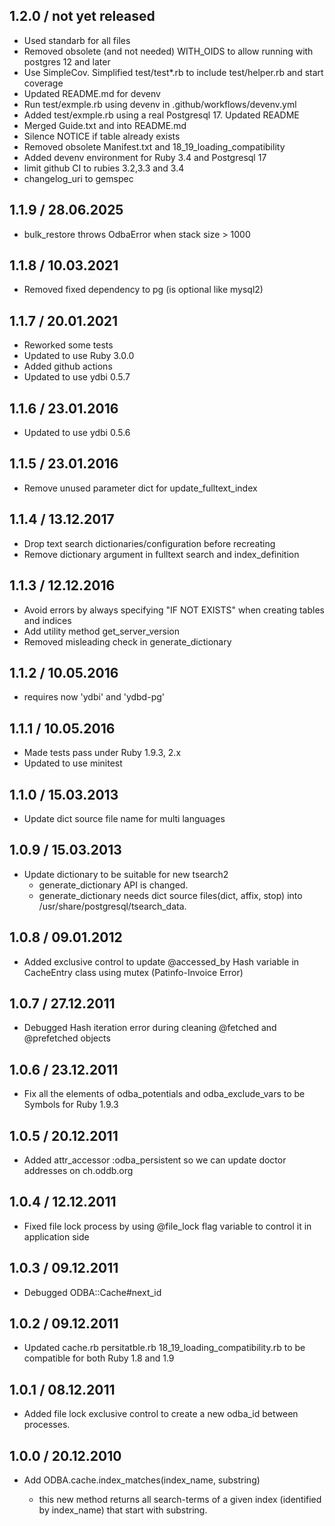 ## 1.2.0 / not yet released

* Used standarb for all files
* Removed obsolete (and not needed) WITH_OIDS to allow running with postgres 12 and later
* Use SimpleCov. Simplified test/test*.rb to include test/helper.rb and start coverage
* Updated README.md for devenv
* Run test/exmple.rb using devenv in .github/workflows/devenv.yml
* Added test/exmple.rb using a real Postgresql 17. Updated README
* Merged Guide.txt and into README.md
* Silence NOTICE if table already exists
* Removed obsolete Manifest.txt and 18_19_loading_compatibility
* Added devenv environment for Ruby 3.4 and Postgresql 17
* limit github CI to rubies 3.2,3.3 and 3.4
* changelog_uri to gemspec

## 1.1.9 / 28.06.2025

* bulk_restore throws OdbaError when stack size > 1000

## 1.1.8 / 10.03.2021

* Removed fixed dependency to pg (is optional like mysql2)

## 1.1.7 / 20.01.2021

* Reworked some tests
* Updated to use Ruby 3.0.0
* Added github actions
* Updated to use ydbi 0.5.7

## 1.1.6 / 23.01.2016

* Updated to use ydbi 0.5.6

## 1.1.5 / 23.01.2016

* Remove unused parameter dict for update_fulltext_index

## 1.1.4 / 13.12.2017

* Drop text search dictionaries/configuration before recreating
* Remove dictionary argument in fulltext search and index_definition

## 1.1.3 / 12.12.2016

* Avoid errors by always specifying "IF NOT EXISTS" when creating tables and indices
* Add utility method get_server_version
* Removed misleading check in generate_dictionary

## 1.1.2 / 10.05.2016

* requires now 'ydbi' and 'ydbd-pg'

## 1.1.1 / 10.05.2016

* Made tests pass under Ruby 1.9.3, 2.x
* Updated to use minitest

## 1.1.0 / 15.03.2013

* Update dict source file name for multi languages

## 1.0.9 / 15.03.2013

* Update dictionary to be suitable for new tsearch2
  - generate_dictionary API is changed.
  - generate_dictionary needs dict source files(dict, affix, stop)
    into /usr/share/postgresql/tsearch_data.

## 1.0.8 / 09.01.2012

* Added exclusive control to update @accessed_by Hash variable in CacheEntry class using mutex (Patinfo-Invoice Error)

## 1.0.7 / 27.12.2011

* Debugged Hash iteration error during cleaning @fetched and @prefetched objects

## 1.0.6 / 23.12.2011

* Fix all the elements of odba_potentials and odba_exclude_vars to be Symbols for Ruby 1.9.3

## 1.0.5 / 20.12.2011

* Added attr_accessor :odba_persistent so we can update doctor addresses on ch.oddb.org

## 1.0.4 / 12.12.2011

* Fixed file lock process by using @file_lock flag variable to control it in application side

## 1.0.3 / 09.12.2011

* Debugged ODBA::Cache#next_id

## 1.0.2 / 09.12.2011

* Updated cache.rb persitatble.rb 18_19_loading_compatibility.rb to be compatible for both Ruby 1.8 and 1.9

## 1.0.1 / 08.12.2011

* Added file lock exclusive control to create a new odba_id between processes.

## 1.0.0 / 20.12.2010

* Add ODBA.cache.index_matches(index_name, substring)

  * this new method returns all search-terms of a given index (identified by index_name) that start with substring.
